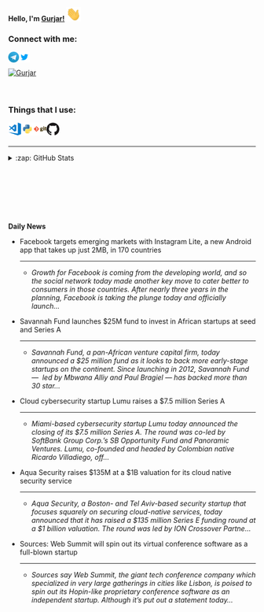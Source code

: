 #### Hello, I'm [Gurjar!](https://GurjarKing.github.io) <img src="https://raw.githubusercontent.com/ABSphreak/ABSphreak/master/gifs/Hi.gif" width="30px"></h2>


### Connect with me:

[<img align="left" alt="Gurjar | Telegram" width="22px" src="https://raw.githubusercontent.com/github/explore/80688e429a7d4ef2fca1e82350fe8e3517d3494d/topics/telegram/telegram.png" />][Telegram]
[<img align="left" alt="Gurjar | Twitter" width="22px" src="https://raw.githubusercontent.com/github/explore/80688e429a7d4ef2fca1e82350fe8e3517d3494d/topics/twitter/twitter.png" />][Twitter]
<br >
<br >
<a href="https://github.com/GurjarKing"><img src="https://komarev.com/ghpvc/?username=GurjarKing" alt="Gurjar" /></a> <br />
<br />
<br />
<!-- <br >

![](https://visitor-badge.glitch.me/badge?page_id=GurjarKing)

<br /> -->

### Things that I use:

[<img align="left" alt="Visual Studio Code" width="26px" src="https://raw.githubusercontent.com/github/explore/80688e429a7d4ef2fca1e82350fe8e3517d3494d/topics/visual-studio-code/visual-studio-code.png" />][VSCode]
[<img align="left" alt="Python" width="26px" src="https://raw.githubusercontent.com/github/explore/80688e429a7d4ef2fca1e82350fe8e3517d3494d/topics/python/python.png" />][Python]
[<img align="left" alt="Git" width="26px" src="https://raw.githubusercontent.com/github/explore/80688e429a7d4ef2fca1e82350fe8e3517d3494d/topics/git/git.png" />][Git]
[<img align="left" alt="GitHub" width="26px" src="https://raw.githubusercontent.com/github/explore/78df643247d429f6cc873026c0622819ad797942/topics/github/github.png" />][Github]

<br />
<br />

---
<details>
  <summary>:zap: GitHub Stats</summary>

<img align="left" alt="Gurjar's Github Stats" src="https://github-readme-stats.vercel.app/api?username=GurjarKing&show_icons=true&hide_border=true&count_private=true&include_all_commit=true&theme=algolia" />

</details>

<!-- ### 🔔 My latest tweet
<a href="https://twitter.com/Gurjar_King43" target="_blank">
	<img src="https://github.com/GurjarKing/GurjarKing/raw/master/tweet.png" width="70%" align="center" alt="Click to view on Twitter" title="My latest tweet, as an image"/>
</a> -->
<br>

<pre>

</pre>

<!-- **Quote of the hour:**

{qoth}

~ {qoth_author}
<pre>

</pre> -->
<br>
<pre>


</pre>
<strong>Daily News</strong>
  
  - Facebook targets emerging markets with Instagram Lite, a new Android app that takes up just 2MB, in 170 countries
     <hr/>
     
      - *Growth for Facebook is coming from the developing world, and so the social network today made another key move to cater better to consumers in those countries. After nearly three years in the planning, Facebook is taking the plunge today and officially launch…*
     
  - Savannah Fund launches $25M fund to invest in African startups at seed and Series A
      <hr/>
      
      - *Savannah Fund, a pan-African venture capital firm, today announced a $25 million fund as it looks to back more early-stage startups on the continent. Since launching in 2012, Savannah Fund —  led by Mbwana Alliy and Paul Bragiel — has backed more than 30 star…*
      
  - Cloud cybersecurity startup Lumu raises a $7.5 million Series A
      <hr/>
      
      - *Miami-based cybersecurity startup Lumu today announced the closing of its $7.5 million Series A. The round was co-led by SoftBank Group Corp.’s SB Opportunity Fund and Panoramic Ventures. Lumu, co-founded and headed by Colombian native Ricardo Villadiego, off…*
      
  - Aqua Security raises $135M at a $1B valuation for its cloud native security service
      <hr/>
      
      - *Aqua Security, a Boston- and Tel Aviv-based security startup that focuses squarely on securing cloud-native services, today announced that it has raised a $135 million Series E funding round at a $1 billion valuation. The round was led by ION Crossover Partne…*
       
  - Sources: Web Summit will spin out its virtual conference software as a full-blown startup
      <hr/>
       
       - *Sources say Web Summit, the giant tech conference company which specialized in very large gatherings in cities like Lisbon, is poised to spin out its Hopin-like proprietary conference software as an independent startup. Although it’s put out a statement today…*
      

<br />

[VSCode]: https://code.visualstudio.com/
[Python]: https://www.python.org/
[Git]: https://git-scm.com/
[Github]: https://github.com/
[Telegram]: https://t.me/Gurjar_King/
[Twitter]: https://twitter.com/Gurjar_King43/

